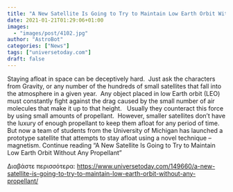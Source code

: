 ```yaml
---
title: "A New Satellite Is Going to Try to Maintain Low Earth Orbit Without Any Propellant"
date: 2021-01-21T01:29:06+01:00
images:
  - "images/post/4102.jpg"
author: "AstroBot"
categories: ["News"]
tags: ["universetoday.com"]
draft: false
---
```


Staying afloat in space can be deceptively hard.  Just ask the characters from Gravity, or any number of the hundreds of small satellites that fall into the atmosphere in a given year.  Any object placed in low Earth orbit (LEO) must constantly fight against the drag caused by the small number of air molecules that make it up to that height.   Usually they counteract this force by using small amounts of propellant.  However, smaller satellites don’t have the luxury of enough propellant to keep them afloat for any period of time. But now a team of students from the University of Michigan has launched a prototype satellite that attempts to stay afloat using a novel technique – magnetism. Continue reading “A New Satellite Is Going to Try to Maintain Low Earth Orbit Without Any Propellant” 

Διαβάστε περισσότερα: https://www.universetoday.com/149660/a-new-satellite-is-going-to-try-to-maintain-low-earth-orbit-without-any-propellant/
